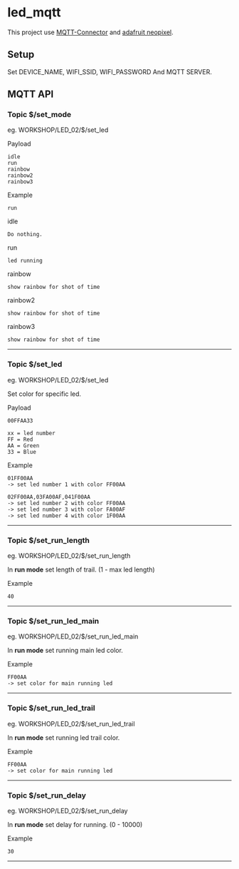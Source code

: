 # led_mqtt

This project use [MQTT-Connector](https://github.com/cmmakerclub/MQTT-Connector) and [adafruit neopixel](https://learn.adafruit.com/adafruit-neopixel-uberguide/arduino-library-installation).


## Setup


Set DEVICE\_NAME, WIFI\_SSID, WIFI\_PASSWORD And MQTT SERVER.


## MQTT API

### Topic $/set_mode

eg. WORKSHOP/LED_02/$/set\_led

Payload

	idle
	run
	rainbow
	rainbow2
	rainbow3

Example

	run
	
	
idle

	Do nothing.
		
run

	led running
	
rainbow
	
	show rainbow for shot of time
	
rainbow2
	
	show rainbow for shot of time	
	
rainbow3
	
	show rainbow for shot of time	

---

### Topic $/set_led

eg. WORKSHOP/LED_02/$/set\_led


Set color for specific led.

Payload

	00FFAA33
	
	xx = led number
	FF = Red
	AA = Green
	33 = Blue

Example

	01FF00AA
	-> set led number 1 with color FF00AA
	
	02FF00AA,03FA00AF,041F00AA
	-> set led number 2 with color FF00AA
	-> set led number 3 with color FA00AF
	-> set led number 4 with color 1F00AA

---

### Topic $/set\_run\_length

eg. WORKSHOP/LED_02/$/set\_run\_length


In **run mode** set length of trail. (1 - max led length)
	
Example	
	
	40

---

### Topic $/set\_run\_led\_main

eg. WORKSHOP/LED_02/$/set\_run\_led\_main


In **run mode** set running main led color.

Example

	FF00AA
	-> set color for main running led

---

### Topic $/set\_run\_led\_trail

eg. WORKSHOP/LED_02/$/set\_run\_led\_trail


In **run mode** set running led trail color.

Example

	FF00AA
	-> set color for main running led

---

### Topic $/set\_run\_delay

eg. WORKSHOP/LED_02/$/set\_run\_delay


In **run mode** set delay for running. (0 - 10000)

Example

	30

---
